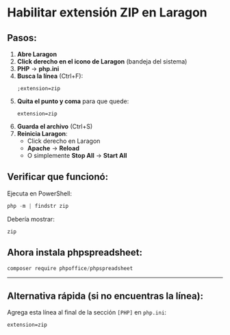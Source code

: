 # Habilitar extensión ZIP en Laragon

## Pasos:

1. **Abre Laragon**
2. **Click derecho en el icono de Laragon** (bandeja del sistema)
3. **PHP** → **php.ini**
4. **Busca la línea** (Ctrl+F):
   ```
   ;extension=zip
   ```
5. **Quita el punto y coma** para que quede:
   ```
   extension=zip
   ```
6. **Guarda el archivo** (Ctrl+S)
7. **Reinicia Laragon**:
   - Click derecho en Laragon
   - **Apache** → **Reload**
   - O simplemente **Stop All** → **Start All**

## Verificar que funcionó:

Ejecuta en PowerShell:
```powershell
php -m | findstr zip
```

Debería mostrar:
```
zip
```

## Ahora instala phpspreadsheet:

```powershell
composer require phpoffice/phpspreadsheet
```

---

## Alternativa rápida (si no encuentras la línea):

Agrega esta línea al final de la sección `[PHP]` en `php.ini`:
```
extension=zip
```
